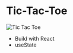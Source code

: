 # Tic-Tac-Toe

![Tic Tac Toe](https://github.com/PlooJompong/Javascript-projects/assets/50630228/174a37b1-764e-4f99-938f-5a8fe52b03da)

- Build with React
- useState
